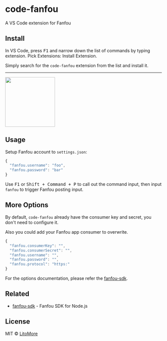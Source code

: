 # code-fanfou

A VS Code extension for Fanfou

## Install

In VS Code, press <kbd>F1</kbd> and narrow down the list of commands by typing extension. Pick Extensions: Install Extension.

Simply search for the `code-fanfou` extension from the list and install it.

---

<a href="https://www.patreon.com/LitoMore">
  <img src="https://c5.patreon.com/external/logo/become_a_patron_button@2x.png" width="160">
</a>

## Usage

Setup Fanfou account to `settings.json`:

```javascript
{
  "fanfou.username": "foo",
  "fanfou.password": "bar"
}
```

Use <kbd>F1</kbd> or <kbd>Shift + Command + P</kbd> to call out the command input, then input `fanfou` to trigger Fanfou posting input.

## More Options

By default, `code-fanfou` already have the consumer key and secret, you don't need to configure it.

Also you could add your Fanfou app consumer to overwrite.

```javascript
{
  "fanfou.consumerKey": "",
  "fanfou.consumerSecret": "",
  "fanfou.username": "",
  "fanfou.password": "",
  "fanfou.protocol": "https:"
}
```

For the options documentation, please refer the [fanfou-sdk](https://github.com/LitoMore/fanfou-sdk-node).

## Related

- [fanfou-sdk](https://github.com/LitoMore/fanfou-sdk-node) - Fanfou SDK for Node.js

## License

MIT © [LitoMore](https://github.com/LitoMore)
